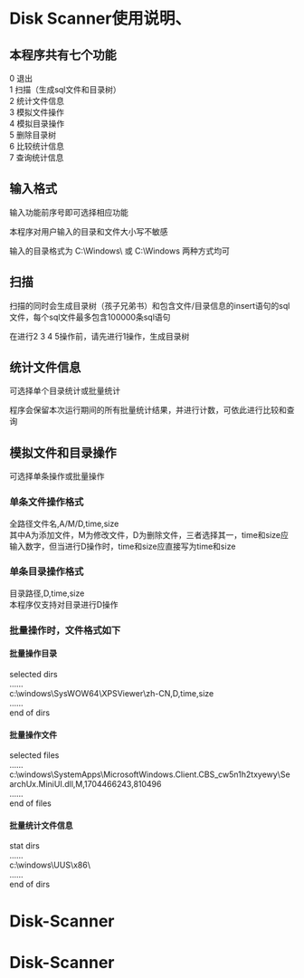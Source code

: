 # Disk Scanner使用说明、

## 本程序共有七个功能  
0 退出  
1 扫描（生成sql文件和目录树）  
2 统计文件信息   
3 模拟文件操作  
4 模拟目录操作  
5 删除目录树  
6 比较统计信息  
7 查询统计信息  

## 输入格式
输入功能前序号即可选择相应功能  

本程序对用户输入的目录和文件大小写不敏感  

输入的目录格式为 C:\Windows\ 或 C:\Windows 两种方式均可

## 扫描
扫描的同时会生成目录树（孩子兄弟书）和包含文件/目录信息的insert语句的sql文件，每个sql文件最多包含100000条sql语句  

在进行2 3 4 5操作前，请先进行1操作，生成目录树

## 统计文件信息
可选择单个目录统计或批量统计

程序会保留本次运行期间的所有批量统计结果，并进行计数，可依此进行比较和查询

## 模拟文件和目录操作
可选择单条操作或批量操作  

### 单条文件操作格式  
全路径文件名,A/M/D,time,size  
其中A为添加文件，M为修改文件，D为删除文件，三者选择其一，time和size应输入数字，但当进行D操作时，time和size应直接写为time和size

### 单条目录操作格式  
目录路径,D,time,size  
本程序仅支持对目录进行D操作

### 批量操作时，文件格式如下
#### 批量操作目录  
selected dirs  
……  
c:\windows\SysWOW64\XPSViewer\zh-CN\,D,time,size  
……  
end of dirs 

#### 批量操作文件
selected files  
……  
c:\windows\SystemApps\MicrosoftWindows.Client.CBS_cw5n1h2txyewy\SearchUx.MiniUI.dll,M,1704466243,810496  
……  
end of files  	

#### 批量统计文件信息
stat dirs  
……  
c:\windows\UUS\x86\   
……  
end of dirs   

# Disk-Scanner
# Disk-Scanner
